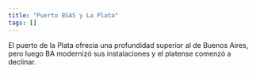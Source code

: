 ```yaml
---
title: "Puerto BSAS y La Plata"
tags: []
---
```

El puerto de la Plata ofrecía una profundidad superior al de Buenos Aires, pero luego BA modernizó sus instalaciones y el platense comenzó a declinar.